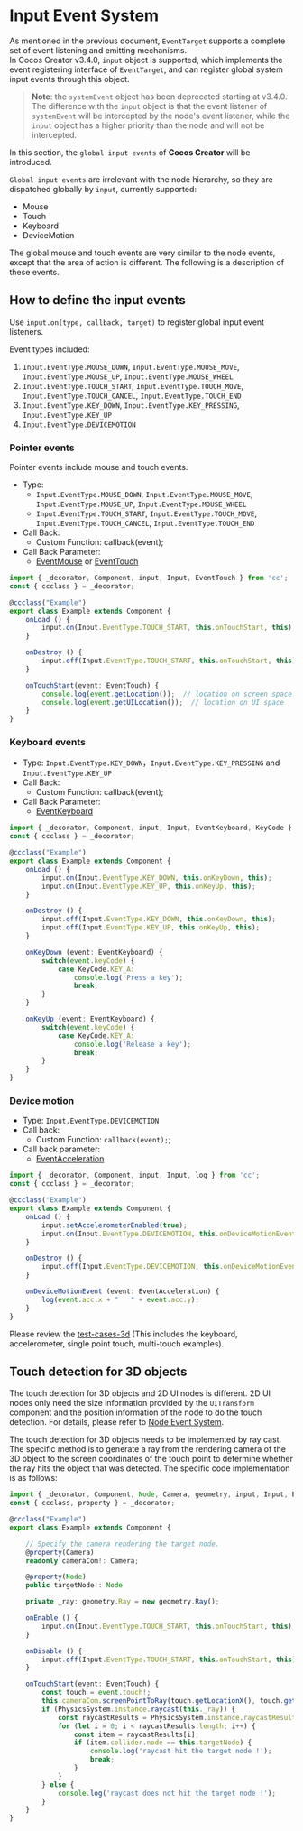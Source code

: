 # Input Event System

As mentioned in the previous document, `EventTarget` supports a complete set of event listening and emitting mechanisms.  
In Cocos Creator v3.4.0, `input` object is supported, which implements the event registering interface of `EventTarget`, and can register global system input events through this object. 

> __Note__: the `systemEvent` object has been deprecated starting at v3.4.0. The difference with the `input` object is that the event listener of `systemEvent` will be intercepted by the node's event listener, while the `input` object has a higher priority than the node and will not be intercepted.

In this section, the `global input events` of __Cocos Creator__ will be introduced.

`Global input events` are irrelevant with the node hierarchy, so they are dispatched globally by `input`, currently supported:

- Mouse
- Touch
- Keyboard
- DeviceMotion

The global mouse and touch events are very similar to the node events, except that the area of action is different. The following is a description of these events.

## How to define the input events

Use `input.on(type, callback, target)` to register global input event listeners.

Event types included:

1. `Input.EventType.MOUSE_DOWN`, `Input.EventType.MOUSE_MOVE`, `Input.EventType.MOUSE_UP`, `Input.EventType.MOUSE_WHEEL`
2. `Input.EventType.TOUCH_START`, `Input.EventType.TOUCH_MOVE`, `Input.EventType.TOUCH_CANCEL`, `Input.EventType.TOUCH_END`
3. `Input.EventType.KEY_DOWN`, `Input.EventType.KEY_PRESSING`, `Input.EventType.KEY_UP`
4. `Input.EventType.DEVICEMOTION`

### Pointer events

Pointer events include mouse and touch events.

- Type:
    - `Input.EventType.MOUSE_DOWN`, `Input.EventType.MOUSE_MOVE`, `Input.EventType.MOUSE_UP`, `Input.EventType.MOUSE_WHEEL`
    - `Input.EventType.TOUCH_START`, `Input.EventType.TOUCH_MOVE`, `Input.EventType.TOUCH_CANCEL`, `Input.EventType.TOUCH_END`
- Call Back:
    - Custom Function: callback(event);
- Call Back Parameter:
    - [EventMouse](__APIDOC__/en/#/docs/3.4/en/event/Class/EventMouse) or [EventTouch](__APIDOC__/en/#/docs/3.4/en/event/Class/EventTouch)

```ts
import { _decorator, Component, input, Input, EventTouch } from 'cc';
const { ccclass } = _decorator;

@ccclass("Example")
export class Example extends Component {
    onLoad () {
        input.on(Input.EventType.TOUCH_START, this.onTouchStart, this);
    }

    onDestroy () {
        input.off(Input.EventType.TOUCH_START, this.onTouchStart, this);
    }

    onTouchStart(event: EventTouch) {
        console.log(event.getLocation());  // location on screen space
        console.log(event.getUILocation());  // location on UI space
    }
}
```

### Keyboard events

- Type: `Input.EventType.KEY_DOWN`，`Input.EventType.KEY_PRESSING` and `Input.EventType.KEY_UP`
- Call Back:
    - Custom Function: callback(event);
- Call Back Parameter:
    - [EventKeyboard](__APIDOC__/en/#/docs/3.4/en/event/Class/EventKeyboard)

```ts
import { _decorator, Component, input, Input, EventKeyboard, KeyCode } from 'cc';
const { ccclass } = _decorator;

@ccclass("Example")
export class Example extends Component {
    onLoad () {
        input.on(Input.EventType.KEY_DOWN, this.onKeyDown, this);
        input.on(Input.EventType.KEY_UP, this.onKeyUp, this);
    }

    onDestroy () {
        input.off(Input.EventType.KEY_DOWN, this.onKeyDown, this);
        input.off(Input.EventType.KEY_UP, this.onKeyUp, this);
    }

    onKeyDown (event: EventKeyboard) {
        switch(event.keyCode) {
            case KeyCode.KEY_A:
                console.log('Press a key');
                break;
        }
    }

    onKeyUp (event: EventKeyboard) {
        switch(event.keyCode) {
            case KeyCode.KEY_A:
                console.log('Release a key');
                break;
        }
    }
}
```

### Device motion

- Type: `Input.EventType.DEVICEMOTION`
- Call back:
  - Custom Function: `callback(event);`;
- Call back parameter:
  - [EventAcceleration](__APIDOC__/en/#/docs/3.4/en/event/Class/EventAcceleration)

```ts
import { _decorator, Component, input, Input, log } from 'cc';
const { ccclass } = _decorator;

@ccclass("Example")
export class Example extends Component {
    onLoad () {
        input.setAccelerometerEnabled(true);
        input.on(Input.EventType.DEVICEMOTION, this.onDeviceMotionEvent, this);
    }

    onDestroy () {
        input.off(Input.EventType.DEVICEMOTION, this.onDeviceMotionEvent, this);
    }

    onDeviceMotionEvent (event: EventAcceleration) {
        log(event.acc.x + "   " + event.acc.y);
    }
}
```

Please review the [test-cases-3d](https://github.com/cocos-creator/test-cases-3d/tree/v3.4/assets/cases/event) (This includes the keyboard, accelerometer, single point touch, multi-touch examples).

## Touch detection for 3D objects

The touch detection for 3D objects and 2D UI nodes is different. 2D UI nodes only need the size information provided by the `UITransform` component and the position information of the node to do the touch detection. For details, please refer to [Node Event System](event-node.ts).

The touch detection for 3D objects needs to be implemented by ray cast. The specific method is to generate a ray from the rendering camera of the 3D object to the screen coordinates of the touch point to determine whether the ray hits the object that was detected. The specific code implementation is as follows:

```ts
import { _decorator, Component, Node, Camera, geometry, input, Input, EventTouch, PhysicsSystem } from 'cc';
const { ccclass, property } = _decorator;

@ccclass("Example")
export class Example extends Component {

    // Specify the camera rendering the target node.
    @property(Camera)
    readonly cameraCom!: Camera;

    @property(Node)
    public targetNode!: Node

    private _ray: geometry.Ray = new geometry.Ray();

    onEnable () {
        input.on(Input.EventType.TOUCH_START, this.onTouchStart, this);
    }

    onDisable () {
        input.off(Input.EventType.TOUCH_START, this.onTouchStart, this);
    }

    onTouchStart(event: EventTouch) {
        const touch = event.touch!;
        this.cameraCom.screenPointToRay(touch.getLocationX(), touch.getLocationY(), this._ray);
        if (PhysicsSystem.instance.raycast(this._ray)) {
            const raycastResults = PhysicsSystem.instance.raycastResults;
            for (let i = 0; i < raycastResults.length; i++) {
                const item = raycastResults[i];
                if (item.collider.node == this.targetNode) {
                    console.log('raycast hit the target node !');
                    break;
                }
            }
        } else {
            console.log('raycast does not hit the target node !');
        }
    }
}
```
